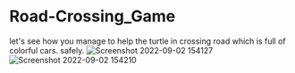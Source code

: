 # Road-Crossing_Game
let's see how you manage to help the turtle in crossing road which is full of colorful cars. safely. 
![Screenshot 2022-09-02 154127](https://user-images.githubusercontent.com/96364290/188118707-aa3ffef8-2eb2-4cd7-a2f3-4396f947f1de.jpg)
![Screenshot 2022-09-02 154210](https://user-images.githubusercontent.com/96364290/188118715-8f030d8c-73b9-4206-855e-07f44cd916e9.jpg)
